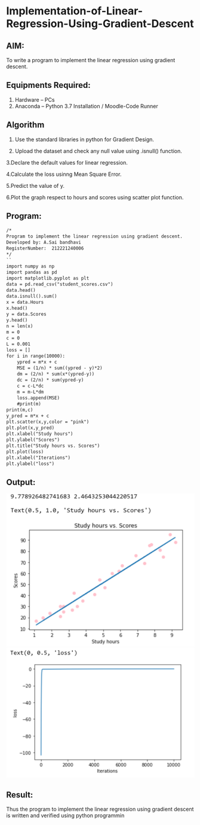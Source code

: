 # Implementation-of-Linear-Regression-Using-Gradient-Descent

## AIM:
To write a program to implement the linear regression using gradient descent.

## Equipments Required:
1. Hardware – PCs
2. Anaconda – Python 3.7 Installation / Moodle-Code Runner

## Algorithm
1. Use the standard libraries in python for Gradient Design.
 
2. Upload the dataset and check any null value using .isnull() function.
 
3.Declare the default values for linear regression.

4.Calculate the loss usinng Mean Square Error.

5.Predict the value of y.

6.Plot the graph respect to hours and scores using scatter plot function.

## Program:
```
/*
Program to implement the linear regression using gradient descent.
Developed by: A.Sai bandhavi
RegisterNumber:  212221240006
*/
``
import numpy as np
import pandas as pd
import matplotlib.pyplot as plt
data = pd.read_csv("student_scores.csv")
data.head()
data.isnull().sum()
x = data.Hours
x.head()
y = data.Scores
y.head()
n = len(x)
m = 0
c = 0
L = 0.001
loss = []
for i in range(10000):
    ypred = m*x + c
    MSE = (1/n) * sum((ypred - y)*2)
    dm = (2/n) * sum(x*(ypred-y))
    dc = (2/n) * sum(ypred-y)
    c = c-L*dc
    m = m-L*dm
    loss.append(MSE)
    #print(m)
print(m,c)
y_pred = m*x + c
plt.scatter(x,y,color = "pink")
plt.plot(x,y_pred)
plt.xlabel("Study hours")
plt.ylabel("Scores")
plt.title("Study hours vs. Scores")
plt.plot(loss)
plt.xlabel("Iterations")
plt.ylabel("loss")
```

## Output:
![output](https://github.com/Saibandhavi75/Implementation-of-Linear-Regression-Using-Gradient-Descent/blob/main/ex%201.PNG?raw=true)
![output](https://github.com/Saibandhavi75/Implementation-of-Linear-Regression-Using-Gradient-Descent/blob/main/ex%201-1.PNG?raw=true)

## Result:
Thus the program to implement the linear regression using gradient descent is written and verified using python programmin
